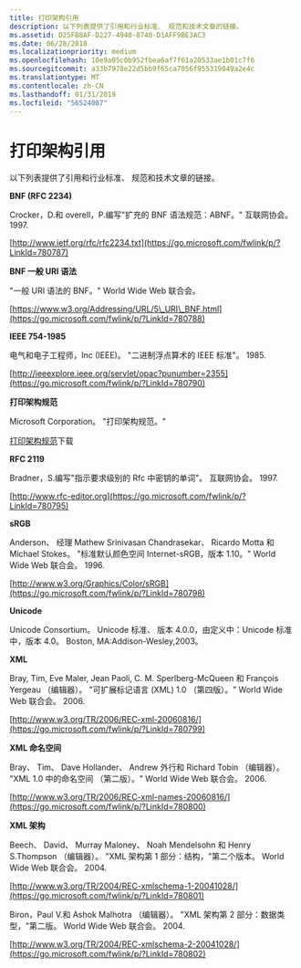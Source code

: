 ```yaml
---
title: 打印架构引用
description: 以下列表提供了引用和行业标准、 规范和技术文章的链接。
ms.assetid: D25FB8AF-D227-4940-8740-D1AFF9BE3AC3
ms.date: 06/28/2018
ms.localizationpriority: medium
ms.openlocfilehash: 10e9a05c0b952fbea6af7f61a20533ae1b01c7f6
ms.sourcegitcommit: a33b7978e22d5bb9f65ca7056f955319049a2e4c
ms.translationtype: MT
ms.contentlocale: zh-CN
ms.lasthandoff: 01/31/2019
ms.locfileid: "56524087"
---
```

# <a name="print-schema-references"></a>打印架构引用


以下列表提供了引用和行业标准、 规范和技术文章的链接。

**BNF (RFC 2234)**

Crocker，D.和 overell，P.编写"扩充的 BNF 语法规范：ABNF。" 互联网协会。 1997.

[http://www.ietf.org/rfc/rfc2234.txt](https://go.microsoft.com/fwlink/p/?LinkId=780787)

**BNF 一般 URI 语法**

"一般 URI 语法的 BNF。" World Wide Web 联合会。

[https://www.w3.org/Addressing/URL/5\_URI\_BNF.html](https://go.microsoft.com/fwlink/p/?LinkId=780788)

**IEEE 754-1985**

电气和电子工程师，Inc (IEEE)。 "二进制浮点算术的 IEEE 标准"。 1985.

[http://ieeexplore.ieee.org/servlet/opac?punumber=2355](https://go.microsoft.com/fwlink/p/?LinkId=780790)

**打印架构规范**

Microsoft Corporation。 "打印架构规范。"

[打印架构规范](http://download.microsoft.com/download/d/e/c/deca6e6b-3e81-48e7-b7ef-6d92a547d03c/print-schema-spec-2-0.zip)下载

**RFC 2119**

Bradner，S.编写"指示要求级别的 Rfc 中密钥的单词"。 互联网协会。 1997.

[http://www.rfc-editor.org](https://go.microsoft.com/fwlink/p/?LinkId=780795)

**sRGB**

Anderson、 经理 Mathew Srinivasan Chandrasekar、 Ricardo Motta 和 Michael Stokes。 "标准默认颜色空间 Internet-sRGB，版本 1.10。" World Wide Web 联合会。 1996.

[http://www.w3.org/Graphics/Color/sRGB](https://go.microsoft.com/fwlink/p/?LinkId=780798)

**Unicode**

Unicode Consortium。 Unicode 标准、 版本 4.0.0，由定义中：Unicode 标准中，版本 4.0。 Boston, MA:Addison-Wesley,2003。

**XML**

Bray, Tim, Eve Maler, Jean Paoli, C. M. Sperlberg-McQueen 和 François Yergeau （编辑器）。 "可扩展标记语言 (XML) 1.0 （第四版）。" World Wide Web 联合会。 2006.

[http://www.w3.org/TR/2006/REC-xml-20060816/](https://go.microsoft.com/fwlink/p/?LinkId=780799)

**XML 命名空间**

Bray、 Tim、 Dave Hollander、 Andrew 外行和 Richard Tobin （编辑器）。 "XML 1.0 中的命名空间 （第二版）。" World Wide Web 联合会。 2006.

[http://www.w3.org/TR/2006/REC-xml-names-20060816/](https://go.microsoft.com/fwlink/p/?LinkId=780800)

**XML 架构**

Beech、 David、 Murray Maloney、 Noah Mendelsohn 和 Henry S.Thompson （编辑器）。 "XML 架构第 1 部分：结构，"第二个版本。 World Wide Web 联合会。 2004.

[http://www.w3.org/TR/2004/REC-xmlschema-1-20041028/](https://go.microsoft.com/fwlink/p/?LinkId=780801)

Biron，Paul V.和 Ashok Malhotra （编辑器）。 "XML 架构第 2 部分：数据类型，"第二版。 World Wide Web 联合会。 2004.

[http://www.w3.org/TR/2004/REC-xmlschema-2-20041028/](https://go.microsoft.com/fwlink/p/?LinkId=780802)

 

 




